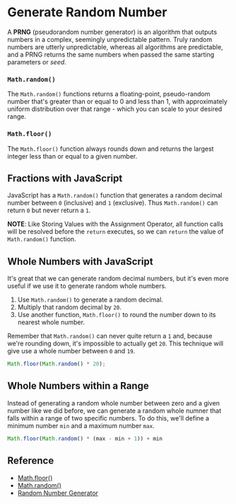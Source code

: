 # Generate Random Number

A **PRNG** (pseudorandom number generator) is an algorithm that outputs numbers in a complex, seemingly unpredictable pattern. Truly random numbers are utterly unpredictable, whereas all algorithms are predictable, and a PRNG returns the same numbers when passed the same starting parameters or *seed*.

### `Math.random()`
The `Math.random()` functions returns a floating-point, pseudo-random number that's greater than or equal to 0 and less than 1, with approximately uniform distribution over that range - which you can scale to your desired range.

### `Math.floor()`
The `Math.floor()` function always rounds down and returns the largest integer less than or equal to a given number.

## Fractions with JavaScript
JavaScript has a `Math.random()` function that generates a random decimal number between `0` (inclusive) and `1` (exclusive). Thus `Math.random()` can return `0` but never return a `1`.

**NOTE**: Like Storing Values with the Assignment Operator, all function calls will be resolved before the `return` executes, so we can `return` the value of `Math.random()` function.

## Whole Numbers with JavaScript
It's great that we can generate random decimal numbers, but it's even more useful if we use it to generate random whole numbers.

1. Use `Math.random()` to generate a random decimal.
2. Multiply that random decimal by `20`.
3. Use another function, `Math.floor()` to round the number down to its nearest whole number.

Remember that `Math.random()` can never quite return a `1` and, because we're rounding down, it's impossible to actually get `20`. This technique will give use a whole number between `0` and `19`.

```javascript
Math.floor(Math.random() * 20);
```

## Whole Numbers within a Range
Instead of generating a random whole number between zero and a given number like we did before, we can generate a random whole numner that falls within a range of two specific numbers. To do this, we'll define a minimum number `min` and a maximum number `max`.

```javascript
Math.floor(Math.random() * (max - min + 1)) + min
```

## Reference
* [Math.floor()](https://developer.mozilla.org/en-US/docs/Web/JavaScript/Reference/Global_Objects/Math/floor)
* [Math.random()](https://developer.mozilla.org/en-US/docs/Web/JavaScript/Reference/Global_Objects/Math/random)
* [Random Number Generator](https://developer.mozilla.org/en-US/docs/Glossary/RNG)